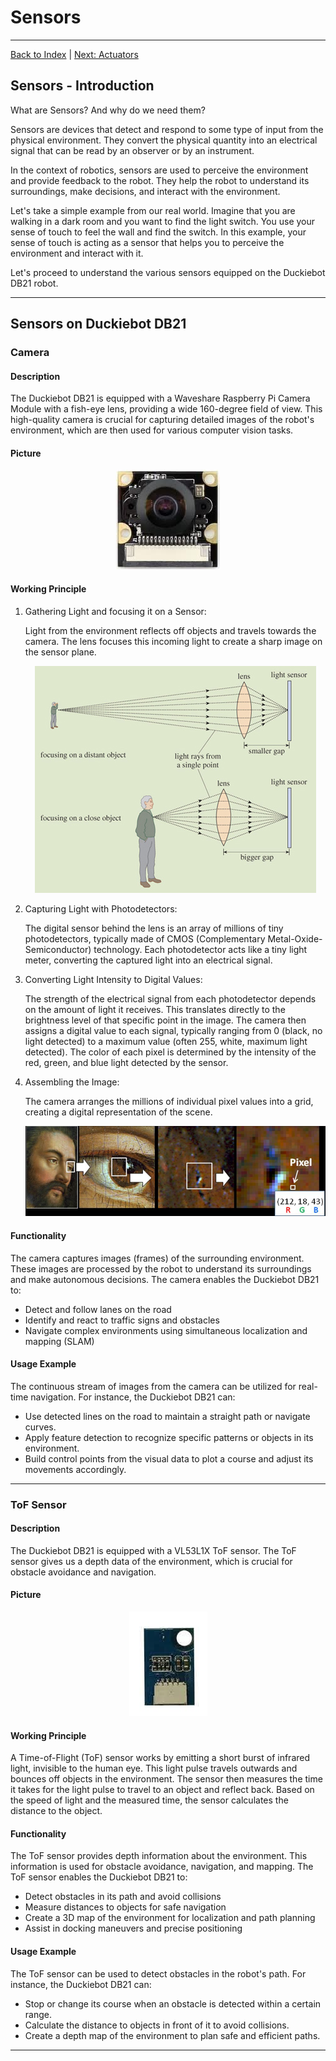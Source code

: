 # Sensors

---

[Back to Index](README.md) | [Next: Actuators](actuators.md)

## Sensors - Introduction

What are Sensors? And why do we need them?

Sensors are devices that detect and respond to some type of input from the physical environment.
They convert the physical quantity into an electrical signal that can be read by an observer or by an instrument.

In the context of robotics, sensors are used to perceive the environment and provide feedback to the robot.
They help the robot to understand its surroundings, make decisions, and interact with the environment.

Let's take a simple example from our real world.
Imagine that you are walking in a dark room and you want to find the light switch.
You use your sense of touch to feel the wall and find the switch.
In this example, your sense of touch is acting as a sensor that helps you to perceive the environment and interact with it.

Let's proceed to understand the various sensors equipped on the Duckiebot DB21 robot.

---

## Sensors on Duckiebot DB21

### Camera

#### Description

The Duckiebot DB21 is equipped with a Waveshare Raspberry Pi Camera Module with a fish-eye lens, providing a wide 160-degree field of view. This high-quality camera is crucial for capturing detailed images of the robot's environment, which are then used for various computer vision tasks.

#### Picture

<div align="center">
<img src="images/camera.jpg" alt="Camera Picture">
</div>

#### Working Principle

1. Gathering Light and focusing it on a Sensor:

    Light from the environment reflects off objects and travels towards the camera. 
    The lens focuses this incoming light to create a sharp image on the sensor plane.

    <div align="center">
    <img src="images/lens_focusing.jpg" alt="Lens Focusing Light">
    </div>

2. Capturing Light with Photodetectors:

    The digital sensor behind the lens is an array of millions of tiny photodetectors, typically made of CMOS (Complementary Metal-Oxide-Semiconductor) technology. 
    Each photodetector acts like a tiny light meter, converting the captured light into an electrical signal.

3. Converting Light Intensity to Digital Values:
   
   The strength of the electrical signal from each photodetector depends on the amount of light it receives. 
   This translates directly to the brightness level of that specific point in the image. 
   The camera then assigns a digital value to each signal, typically ranging from 0 (black, no light detected) to a maximum value (often 255, white, maximum light detected).
   The color of each pixel is determined by the intensity of the red, green, and blue light detected by the sensor.

4. Assembling the Image:

    The camera arranges the millions of individual pixel values into a grid, creating a digital representation of the scene.

    <div align="center">
    <img src="images/assembling_an_image.png" alt="Assembling an Image">
    </div>
    

#### Functionality

The camera captures images (frames) of the surrounding environment.
These images are processed by the robot to understand its surroundings and make autonomous decisions.
The camera enables the Duckiebot DB21 to:

- Detect and follow lanes on the road
- Identify and react to traffic signs and obstacles
- Navigate complex environments using simultaneous localization and mapping (SLAM)

#### Usage Example

The continuous stream of images from the camera can be utilized for real-time navigation.
For instance, the Duckiebot DB21 can:

- Use detected lines on the road to maintain a straight path or navigate curves.
- Apply feature detection to recognize specific patterns or objects in its environment.
- Build control points from the visual data to plot a course and adjust its movements accordingly.


---

### ToF Sensor

#### Description

The Duckiebot DB21 is equipped with a VL53L1X ToF sensor.
The ToF sensor gives us a depth data of the environment, which is crucial for obstacle avoidance and navigation.

#### Picture

<div align="center">
<img src="images/tof.jpg" alt="ToF Sensor Picture">
</div>

#### Working Principle

A Time-of-Flight (ToF) sensor works by emitting a short burst of infrared light, invisible to the human eye. 
This light pulse travels outwards and bounces off objects in the environment. 
The sensor then measures the time it takes for the light pulse to travel to an object and reflect back. 
Based on the speed of light and the measured time, the sensor calculates the distance to the object.

#### Functionality

The ToF sensor provides depth information about the environment.
This information is used for obstacle avoidance, navigation, and mapping.
The ToF sensor enables the Duckiebot DB21 to:

- Detect obstacles in its path and avoid collisions
- Measure distances to objects for safe navigation
- Create a 3D map of the environment for localization and path planning
- Assist in docking maneuvers and precise positioning

#### Usage Example

The ToF sensor can be used to detect obstacles in the robot's path.
For instance, the Duckiebot DB21 can:

- Stop or change its course when an obstacle is detected within a certain range.
- Calculate the distance to objects in front of it to avoid collisions.
- Create a depth map of the environment to plan safe and efficient paths.
  
---

